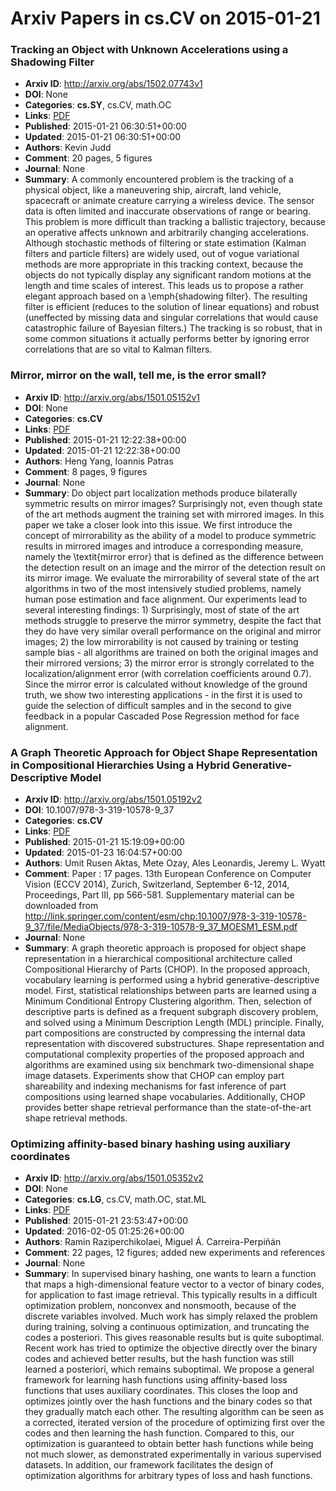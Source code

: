 # Arxiv Papers in cs.CV on 2015-01-21
### Tracking an Object with Unknown Accelerations using a Shadowing Filter
- **Arxiv ID**: http://arxiv.org/abs/1502.07743v1
- **DOI**: None
- **Categories**: **cs.SY**, cs.CV, math.OC
- **Links**: [PDF](http://arxiv.org/pdf/1502.07743v1)
- **Published**: 2015-01-21 06:30:51+00:00
- **Updated**: 2015-01-21 06:30:51+00:00
- **Authors**: Kevin Judd
- **Comment**: 20 pages, 5 figures
- **Journal**: None
- **Summary**: A commonly encountered problem is the tracking of a physical object, like a maneuvering ship, aircraft, land vehicle, spacecraft or animate creature carrying a wireless device. The sensor data is often limited and inaccurate observations of range or bearing. This problem is more difficult than tracking a ballistic trajectory, because an operative affects unknown and arbitrarily changing accelerations. Although stochastic methods of filtering or state estimation (Kalman filters and particle filters) are widely used, out of vogue variational methods are more appropriate in this tracking context, because the objects do not typically display any significant random motions at the length and time scales of interest. This leads us to propose a rather elegant approach based on a \emph{shadowing filter}. The resulting filter is efficient (reduces to the solution of linear equations) and robust (uneffected by missing data and singular correlations that would cause catastrophic failure of Bayesian filters.) The tracking is so robust, that in some common situations it actually performs better by ignoring error correlations that are so vital to Kalman filters.



### Mirror, mirror on the wall, tell me, is the error small?
- **Arxiv ID**: http://arxiv.org/abs/1501.05152v1
- **DOI**: None
- **Categories**: **cs.CV**
- **Links**: [PDF](http://arxiv.org/pdf/1501.05152v1)
- **Published**: 2015-01-21 12:22:38+00:00
- **Updated**: 2015-01-21 12:22:38+00:00
- **Authors**: Heng Yang, Ioannis Patras
- **Comment**: 8 pages, 9 figures
- **Journal**: None
- **Summary**: Do object part localization methods produce bilaterally symmetric results on mirror images? Surprisingly not, even though state of the art methods augment the training set with mirrored images. In this paper we take a closer look into this issue. We first introduce the concept of mirrorability as the ability of a model to produce symmetric results in mirrored images and introduce a corresponding measure, namely the \textit{mirror error} that is defined as the difference between the detection result on an image and the mirror of the detection result on its mirror image. We evaluate the mirrorability of several state of the art algorithms in two of the most intensively studied problems, namely human pose estimation and face alignment. Our experiments lead to several interesting findings: 1) Surprisingly, most of state of the art methods struggle to preserve the mirror symmetry, despite the fact that they do have very similar overall performance on the original and mirror images; 2) the low mirrorability is not caused by training or testing sample bias - all algorithms are trained on both the original images and their mirrored versions; 3) the mirror error is strongly correlated to the localization/alignment error (with correlation coefficients around 0.7). Since the mirror error is calculated without knowledge of the ground truth, we show two interesting applications - in the first it is used to guide the selection of difficult samples and in the second to give feedback in a popular Cascaded Pose Regression method for face alignment.



### A Graph Theoretic Approach for Object Shape Representation in Compositional Hierarchies Using a Hybrid Generative-Descriptive Model
- **Arxiv ID**: http://arxiv.org/abs/1501.05192v2
- **DOI**: 10.1007/978-3-319-10578-9_37
- **Categories**: **cs.CV**
- **Links**: [PDF](http://arxiv.org/pdf/1501.05192v2)
- **Published**: 2015-01-21 15:19:09+00:00
- **Updated**: 2015-01-23 16:04:57+00:00
- **Authors**: Umit Rusen Aktas, Mete Ozay, Ales Leonardis, Jeremy L. Wyatt
- **Comment**: Paper : 17 pages. 13th European Conference on Computer Vision (ECCV
  2014), Zurich, Switzerland, September 6-12, 2014, Proceedings, Part III, pp
  566-581. Supplementary material can be downloaded from
  http://link.springer.com/content/esm/chp:10.1007/978-3-319-10578-9_37/file/MediaObjects/978-3-319-10578-9_37_MOESM1_ESM.pdf
- **Journal**: None
- **Summary**: A graph theoretic approach is proposed for object shape representation in a hierarchical compositional architecture called Compositional Hierarchy of Parts (CHOP). In the proposed approach, vocabulary learning is performed using a hybrid generative-descriptive model. First, statistical relationships between parts are learned using a Minimum Conditional Entropy Clustering algorithm. Then, selection of descriptive parts is defined as a frequent subgraph discovery problem, and solved using a Minimum Description Length (MDL) principle. Finally, part compositions are constructed by compressing the internal data representation with discovered substructures. Shape representation and computational complexity properties of the proposed approach and algorithms are examined using six benchmark two-dimensional shape image datasets. Experiments show that CHOP can employ part shareability and indexing mechanisms for fast inference of part compositions using learned shape vocabularies. Additionally, CHOP provides better shape retrieval performance than the state-of-the-art shape retrieval methods.



### Optimizing affinity-based binary hashing using auxiliary coordinates
- **Arxiv ID**: http://arxiv.org/abs/1501.05352v2
- **DOI**: None
- **Categories**: **cs.LG**, cs.CV, math.OC, stat.ML
- **Links**: [PDF](http://arxiv.org/pdf/1501.05352v2)
- **Published**: 2015-01-21 23:53:47+00:00
- **Updated**: 2016-02-05 01:25:26+00:00
- **Authors**: Ramin Raziperchikolaei, Miguel Á. Carreira-Perpiñán
- **Comment**: 22 pages, 12 figures; added new experiments and references
- **Journal**: None
- **Summary**: In supervised binary hashing, one wants to learn a function that maps a high-dimensional feature vector to a vector of binary codes, for application to fast image retrieval. This typically results in a difficult optimization problem, nonconvex and nonsmooth, because of the discrete variables involved. Much work has simply relaxed the problem during training, solving a continuous optimization, and truncating the codes a posteriori. This gives reasonable results but is quite suboptimal. Recent work has tried to optimize the objective directly over the binary codes and achieved better results, but the hash function was still learned a posteriori, which remains suboptimal. We propose a general framework for learning hash functions using affinity-based loss functions that uses auxiliary coordinates. This closes the loop and optimizes jointly over the hash functions and the binary codes so that they gradually match each other. The resulting algorithm can be seen as a corrected, iterated version of the procedure of optimizing first over the codes and then learning the hash function. Compared to this, our optimization is guaranteed to obtain better hash functions while being not much slower, as demonstrated experimentally in various supervised datasets. In addition, our framework facilitates the design of optimization algorithms for arbitrary types of loss and hash functions.



